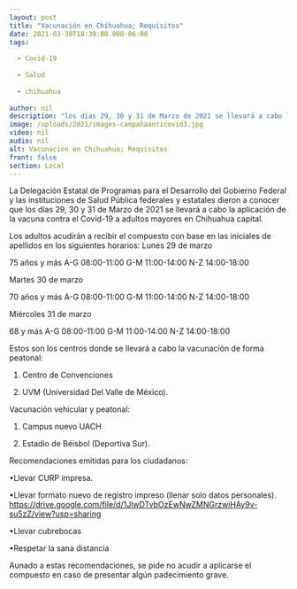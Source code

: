 ```yaml
---
layout: post
title: "Vacunación en Chihuahua; Requisitos"
date: 2021-03-30T18:39:00.000-06:00
tags:
  
  - Covid-19
  
  - Salud
  
  - chihuahua
  
author: nil
description: "los días 29, 30 y 31 de Marzo de 2021 se llevará a cabo la aplicación de la vacuna contra el Covid-19 "
image: /uploads/2021/images-campañaanticovid3.jpg
video: nil
audio: nil
alt: Vacunación en Chihuahua; Requisitos
front: false
section: Local
---
```


La Delegación Estatal de Programas para el Desarrollo del Gobierno Federal y las instituciones de Salud Pública federales y estatales dieron a conocer que los días 29, 30 y 31 de Marzo de 2021 se llevará a cabo la aplicación de la vacuna contra el Covid-19 a adultos mayores en Chihuahua capital.

Los adultos acudirán a recibir el compuesto con base en las iniciales de apellidos en los siguientes horarios:
Lunes 29 de marzo

75 años y más
A-G 08:00-11:00
G-M 11:00-14:00
N-Z 14:00-18:00

Martes 30 de marzo

70 años y más
A-G 08:00-11:00
G-M 11:00-14:00
N-Z 14:00-18:00

Miércoles 31 de marzo

68 y más
A-G 08:00-11:00
G-M 11:00-14:00
N-Z 14:00-18:00

Estos son los centros donde se llevará a cabo la vacunación de forma peatonal:

1. Centro de Convenciones

2. UVM (Universidad Del Valle de México).

Vacunación vehicular y peatonal:

1. Campus nuevo UACH

2. Estadio de Béisbol (Deportiva Sur).

Recomendaciones emitidas para los ciudadanos:

•Llevar CURP impresa.

•Llevar formato nuevo de registro impreso (llenar solo datos personales). 
https://drive.google.com/file/d/1JlwDTvbOzEwNwZMNGrzwiHAy9v-su5zZ/view?usp=sharing

•Llevar cubrebocas

•Respetar la sana distancia

Aunado a estas recomendaciones, se pide no acudir a aplicarse el compuesto en caso de presentar algún padecimiento grave.